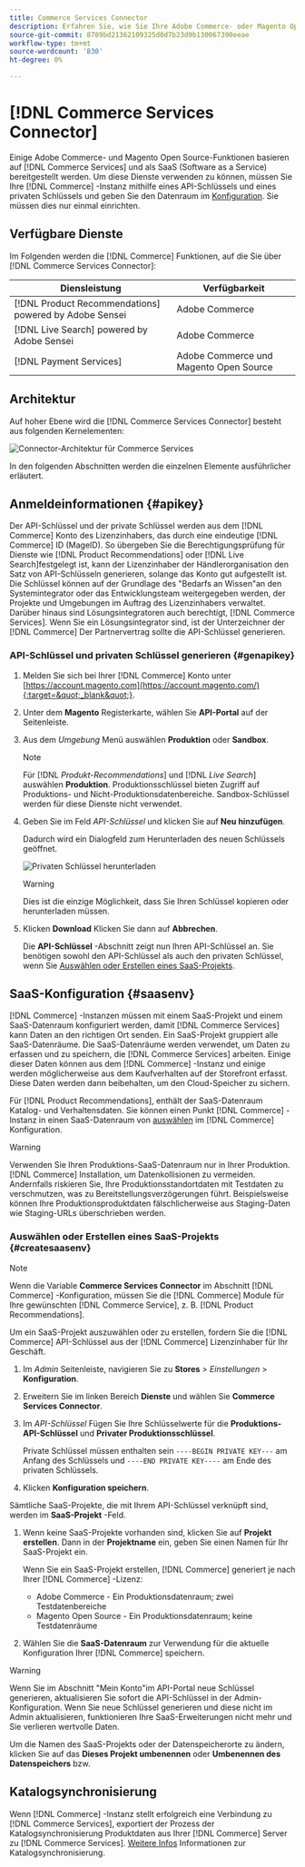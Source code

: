 ```yaml
---
title: Commerce Services Connector
description: Erfahren Sie, wie Sie Ihre Adobe Commerce- oder Magento Open Source-Instanz mithilfe eines API-Schlüssels und eines privaten Schlüssels in Dienste integrieren können.
source-git-commit: 8789bd21362109325d0d7b23d9b130067390eeae
workflow-type: tm+mt
source-wordcount: '830'
ht-degree: 0%

---
```


# [!DNL Commerce Services Connector]

Einige Adobe Commerce- und Magento Open Source-Funktionen basieren auf [!DNL Commerce Services]  und als SaaS (Software as a Service) bereitgestellt werden. Um diese Dienste verwenden zu können, müssen Sie Ihre [!DNL Commerce] -Instanz mithilfe eines API-Schlüssels und eines privaten Schlüssels und geben Sie den Datenraum im [Konfiguration](https://docs.magento.com/user-guide/configuration/services/saas.html). Sie müssen dies nur einmal einrichten.

## Verfügbare Dienste

Im Folgenden werden die [!DNL Commerce] Funktionen, auf die Sie über [!DNL Commerce Services Connector]:

| Diensleistung | Verfügbarkeit |
| ---|--- |
| [!DNL Product Recommendations] powered by Adobe Sensei | Adobe Commerce |
| [!DNL Live Search] powered by Adobe Sensei | Adobe Commerce |
| [!DNL Payment Services] | Adobe Commerce und Magento Open Source |

## Architektur

Auf hoher Ebene wird die [!DNL Commerce Services Connector] besteht aus folgenden Kernelementen:

![Connector-Architektur für Commerce Services](assets/saas-config-sync-workflow.png)

In den folgenden Abschnitten werden die einzelnen Elemente ausführlicher erläutert.

## Anmeldeinformationen {#apikey}

Der API-Schlüssel und der private Schlüssel werden aus dem [!DNL Commerce] Konto des Lizenzinhabers, das durch eine eindeutige [!DNL Commerce] ID (MageID). So übergeben Sie die Berechtigungsprüfung für Dienste wie [!DNL Product Recommendations] oder [!DNL Live Search]festgelegt ist, kann der Lizenzinhaber der Händlerorganisation den Satz von API-Schlüsseln generieren, solange das Konto gut aufgestellt ist. Die Schlüssel können auf der Grundlage des &quot;Bedarfs an Wissen&quot;an den Systemintegrator oder das Entwicklungsteam weitergegeben werden, der Projekte und Umgebungen im Auftrag des Lizenzinhabers verwaltet. Darüber hinaus sind Lösungsintegratoren auch berechtigt, [!DNL Commerce Services]. Wenn Sie ein Lösungsintegrator sind, ist der Unterzeichner der [!DNL Commerce] Der Partnervertrag sollte die API-Schlüssel generieren.

### API-Schlüssel und privaten Schlüssel generieren {#genapikey}

1. Melden Sie sich bei Ihrer [!DNL Commerce] Konto unter [https://account.magento.com](https://account.magento.com/){:target=&quot;_blank&quot;}.

1. Unter dem **Magento** Registerkarte, wählen Sie **API-Portal** auf der Seitenleiste.

1. Aus dem _Umgebung_ Menü auswählen **Produktion** oder **Sandbox**.

   >[!NOTE]
   >
   > Für [!DNL _Produkt-Recommendations_] und [!DNL _Live Search_] auswählen **Produktion**. Produktionsschlüssel bieten Zugriff auf Produktions- und Nicht-Produktionsdatenbereiche. Sandbox-Schlüssel werden für diese Dienste nicht verwendet.

1. Geben Sie im Feld _API-Schlüssel_ und klicken Sie auf **Neu hinzufügen**.

   Dadurch wird ein Dialogfeld zum Herunterladen des neuen Schlüssels geöffnet.

   ![Privaten Schlüssel herunterladen](assets/download-api-private-key.png)

   >[!WARNING]
   >
   > Dies ist die einzige Möglichkeit, dass Sie Ihren Schlüssel kopieren oder herunterladen müssen.

1. Klicken **Download** Klicken Sie dann auf **Abbrechen**.

   Die **API-Schlüssel** -Abschnitt zeigt nun Ihren API-Schlüssel an. Sie benötigen sowohl den API-Schlüssel als auch den privaten Schlüssel, wenn Sie [Auswählen oder Erstellen eines SaaS-Projekts](#createsaasenv).

## SaaS-Konfiguration {#saasenv}

[!DNL Commerce] -Instanzen müssen mit einem SaaS-Projekt und einem SaaS-Datenraum konfiguriert werden, damit [!DNL Commerce Services] kann Daten an den richtigen Ort senden. Ein SaaS-Projekt gruppiert alle SaaS-Datenräume. Die SaaS-Datenräume werden verwendet, um Daten zu erfassen und zu speichern, die [!DNL Commerce Services] arbeiten. Einige dieser Daten können aus dem [!DNL Commerce] -Instanz und einige werden möglicherweise aus dem Kaufverhalten auf der Storefront erfasst. Diese Daten werden dann beibehalten, um den Cloud-Speicher zu sichern.

Für [!DNL Product Recommendations], enthält der SaaS-Datenraum Katalog- und Verhaltensdaten. Sie können einen Punkt [!DNL Commerce] -Instanz in einen SaaS-Datenraum von [auswählen](https://docs.magento.com/user-guide/configuration/services/saas.html) im [!DNL Commerce] Konfiguration.

>[!WARNING]
>
> Verwenden Sie Ihren Produktions-SaaS-Datenraum nur in Ihrer Produktion. [!DNL Commerce] Installation, um Datenkollisionen zu vermeiden. Andernfalls riskieren Sie, Ihre Produktionsstandortdaten mit Testdaten zu verschmutzen, was zu Bereitstellungsverzögerungen führt. Beispielsweise können Ihre Produktionsproduktdaten fälschlicherweise aus Staging-Daten wie Staging-URLs überschrieben werden.

### Auswählen oder Erstellen eines SaaS-Projekts {#createsaasenv}

>[!NOTE]
>
> Wenn die Variable **Commerce Services Connector** im Abschnitt [!DNL Commerce] -Konfiguration, müssen Sie die [!DNL Commerce] Module für Ihre gewünschten [!DNL Commerce Service], z. B. [!DNL Product Recommendations].

Um ein SaaS-Projekt auszuwählen oder zu erstellen, fordern Sie die [!DNL Commerce] API-Schlüssel aus der [!DNL Commerce] Lizenzinhaber für Ihr Geschäft.

1. Im _Admin_ Seitenleiste, navigieren Sie zu **Stores** > _Einstellungen_ > **Konfiguration**.

1. Erweitern Sie im linken Bereich **Dienste** und wählen Sie **Commerce Services Connector**.

1. Im _API-Schlüssel_ Fügen Sie Ihre Schlüsselwerte für die **Produktions-API-Schlüssel** und **Privater Produktionsschlüssel**.

   Private Schlüssel müssen enthalten sein `----BEGIN PRIVATE KEY---` am Anfang des Schlüssels und `----END PRIVATE KEY----` am Ende des privaten Schlüssels.

1. Klicken **Konfiguration speichern**.

Sämtliche SaaS-Projekte, die mit Ihrem API-Schlüssel verknüpft sind, werden im **SaaS-Projekt** -Feld.

1. Wenn keine SaaS-Projekte vorhanden sind, klicken Sie auf **Projekt erstellen**. Dann in der **Projektname** ein, geben Sie einen Namen für Ihr SaaS-Projekt ein.

   Wenn Sie ein SaaS-Projekt erstellen, [!DNL Commerce] generiert je nach Ihrer [!DNL Commerce] -Lizenz:
   - Adobe Commerce - Ein Produktionsdatenraum; zwei Testdatenbereiche
   - Magento Open Source - Ein Produktionsdatenraum; keine Testdatenräume

1. Wählen Sie die **SaaS-Datenraum** zur Verwendung für die aktuelle Konfiguration Ihrer [!DNL Commerce] speichern.

>[!WARNING]
>
> Wenn Sie im Abschnitt &quot;Mein Konto&quot;im API-Portal neue Schlüssel generieren, aktualisieren Sie sofort die API-Schlüssel in der Admin-Konfiguration. Wenn Sie neue Schlüssel generieren und diese nicht im Admin aktualisieren, funktionieren Ihre SaaS-Erweiterungen nicht mehr und Sie verlieren wertvolle Daten.

Um die Namen des SaaS-Projekts oder der Datenspeicherorte zu ändern, klicken Sie auf das **Dieses Projekt umbenennen** oder **Umbenennen des Datenspeichers** bzw.

## Katalogsynchronisierung

Wenn [!DNL Commerce] -Instanz stellt erfolgreich eine Verbindung zu [!DNL Commerce Services], exportiert der Prozess der Katalogsynchronisierung Produktdaten aus Ihrer [!DNL Commerce] Server zu [!DNL Commerce Services]. [Weitere Infos](catalog-sync.md) Informationen zur Katalogsynchronisierung.
